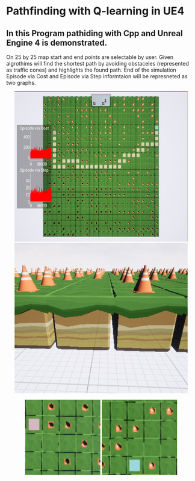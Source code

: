 # Pathfinding with Q-learning in UE4

## In this Program pathiding with Cpp and Unreal Engine 4 is demonstrated.

On 25 by 25 map start and end points are selectable by user. Given algrothims will find the shortest path by avoiding obstaceles (represented as traffic cones) and highlights the found path. End of the simulation Episode via Cost and Episode via Step informtaion will be represneted as two graphs.

<p align="center">
 <img width="460" height="400" src="https://github.com/Intout/Pathfinding-with-Q-learning-in-UE4/blob/main/Screenshots/Main%20Shot.png">
 <img width="460" height="400" src="https://github.com/Intout/Pathfinding-with-Q-learning-in-UE4/blob/main/Screenshots/Side%20Shot%20of%20Map.png">
<p/>

<p align="center">
<img width="200" height="200" src="https://github.com/Intout/Pathfinding-with-Q-learning-in-UE4/blob/main/Screenshots/End%20Point%20Shot.png">
<img width="200" height="200" src="https://github.com/Intout/Pathfinding-with-Q-learning-in-UE4/blob/main/Screenshots/Start%20Point%20Shot.png">
<p/>

